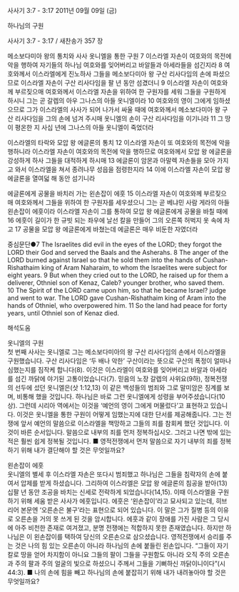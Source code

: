 사사기 3:7 - 3:17 
2011년 09월 09일 (금)

하나님의 구원



사사기 3:7 - 3:17 / 새찬송가 357 장


메소보다미아 왕의 통치와 사사 옷니엘을 통한 구원
7 이스라엘 자손이 여호와의 목전에 악을 행하여 자기들의 하나님 여호와를 잊어버리고 바알들과 아세라들을 섬긴지라 8 여호와께서 이스라엘에게 진노하사 그들을 메소보다미아 왕 구산 리사다임의 손에 파셨으므로 이스라엘 자손이 구산 리사다임을 팔 년 동안 섬겼더니 9 이스라엘 자손이 여호와께 부르짖으매 여호와께서 이스라엘 자손을 위하여 한 구원자를 세워 그들을 구원하게 하시니 그는 곧 갈렙의 아우 그나스의 아들 옷니엘이라 10 여호와의 영이 그에게 임하셨으므로 그가 이스라엘의 사사가 되어 나가서 싸울 때에 여호와께서 메소보다미아 왕 구산 리사다임을 그의 손에 넘겨 주시매 옷니엘의 손이 구산 리사다임을 이기니라 11 그 땅이 평온한 지 사십 년에 그나스의 아들 옷니엘이 죽었더라

이스라엘의 타락와 모압 왕 에글론의 통치
12 이스라엘 자손이 또 여호와의 목전에 악을 행하니라 이스라엘 자손이 여호와의 목전에 악을 행하므로 여호와께서 모압 왕 에글론을 강성하게 하사 그들을 대적하게 하시매 13 에글론이 암몬과 아말렉 자손들을 모아 가지고 와서 이스라엘을 쳐서 종려나무 성읍을 점령한지라 14 이에 이스라엘 자손이 모압 왕 에글론을 열여덟 해 동안 섬기니라

에글론에게 공물을 바치러 가는 왼손잡이 에훗
15 이스라엘 자손이 여호와께 부르짖으매 여호와께서 그들을 위하여 한 구원자를 세우셨으니 그는 곧 베냐민 사람 게라의 아들 왼손잡이 에훗이라 이스라엘 자손이 그를 통하여 모압 왕 에글론에게 공물을 바칠 때에 16 에훗이 길이가 한 규빗 되는 좌우에 날선 칼을 만들어 그의 오른쪽 허벅지 옷 속에 차고 17 공물을 모압 왕 에글론에게 바쳤는데 에글론은 매우 비둔한 자였더라

중심문단●7 The Israelites did evil in the eyes of the LORD; they forgot the LORD their God and served the Baals and the Asherahs. 8 The anger of the LORD burned against Israel so that he sold them into the hands of Cushan-Rishathaim king of Aram Naharaim, to whom the Israelites were subject for eight years. 9 But when they cried out to the LORD, he raised up for them a deliverer, Othniel son of Kenaz, Caleb? younger brother, who saved them. 10 The Spirit of the LORD came upon him, so that he became Israel? judge and went to war. The LORD gave Cushan-Rishathaim king of Aram into the hands of Othniel, who overpowered him. 11 So the land had peace for forty years, until Othniel son of Kenaz died.

해석도움





옷니엘의 구원  
첫 번째 사사는 옷니엘로 그는 메소보다미아의 왕 구산 리사다임의 손에서 이스라엘을 구원했습니다. 구산 리사다임은 ‘두 배나 악한’ 구산이라는 뜻으로 구산의 폭정이 얼마나 심했는지를 짐작케 합니다(8). 이것은 이스라엘이 여호와를 잊어버리고 바알과 아세라를 섬긴 까닭에 야기된 고통이었습니다(7). 믿음의 노장 갈렙의 사위요(9하), 정복전쟁의 선두에 섰던 옷니엘은(삿 1:12,13) 이 같은 백성들의 범죄와 그로 말미암은 징계를 보며, 비통해 했을 것입니다. 하나님은 바로 그런 옷니엘에게 성령을 부어주셨습니다(10상). 그런데 시리아 역에서는 이것을 ‘예언의 영이 그에게 머물렀다’고 표현하고 있습니다. 이것은 옷니엘을 통한 구원이 어떻게 임했는지에 대한 단서를 제공해줍니다. 그는 전쟁에 앞서 예언의 말씀으로 이스라엘을 책망하고 그들의 죄를 참회케 했던 것입니다. 이것이 바른 순서입니다. 말씀으로 내부의 죄를 먼저 정복하십시오. 그러고 나면 밖에 있는 적은 훨씬 쉽게 정복될 것입니다.
■ 영적전쟁에서 먼저 말씀으로 자기 내부의 죄를 정복하기 위해 내가 결단해야 할 것은 무엇일까요?

왼손잡이 에훗  
옷니엘의 별세 후 이스라엘 자손은 또다시 범죄했고 하나님은 그들을 침략자의 손에 붙여서 압제를 받게 하셨습니다. 그리하여 이스라엘은 모압 왕 에글론의 침공을 받아(13) 십팔 년 동안 조공을 바치는 신세로 전락하게 되었습니다(14,15). 이때 이스라엘을 구원하기 위해 세움 받은 사사가 에훗입니다. 에훗은 ‘왼손잡이’라고 묘사되고 있는데, 히브리어 본문엔 ‘오른손은 불구’라는 표현으로 되어 있습니다. 이 말은 그가 질병 등의 이유로 오른손을 거의 못 쓰게 된 것을 암시합니다. 에훗과 같이 장애를 가진 사람은 그 당시에 아주 비천한 존재로 여겨졌고, 분명 전쟁에는 적합하지 못한 존재였습니다. 하지만 하나님은 이 왼손잡이를 택하여 당신의 오른손으로 삼으셨습니다. 영적전쟁에서 승리를 주는 것은 나의 힘 있는 오른손이 아니라 하나님의 손에 붙들린 왼손입니다. “그들이 자기 칼로 땅을 얻어 차지함이 아니요 그들의 팔이 그들을 구원함도 아니라 오직 주의 오른손과 주의 팔과 주의 얼굴의 빛으로 하셨으니 주께서 그들을 기뻐하신 까닭이니이다”(시 44:3).
■ 나의 손에 힘을 빼고 하나님의 손에 붙잡히기 위해 내가 내려놓아야 할 것은 무엇일까요?